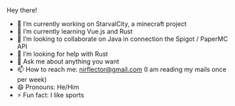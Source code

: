
Hey there!

- 🔭 I’m currently working on StarvalCity, a minecraft project
- 🌱 I’m currently learning Vue.js and Rust
- 👯 I’m looking to collaborate on Java in connection the Spigot / PaperMC API
- 🤔 I’m looking for help with Rust
- 💬 Ask me about anything you want
- 📫 How to reach me: nirflector@gmail.com (I am reading my mails once per week)
- 😄 Pronouns: He/Him
- ⚡ Fun fact: I like sports


